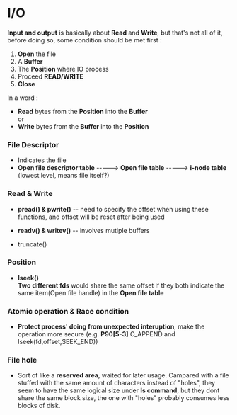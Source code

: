 # I/O
**Input and output** is basically about **Read** and **Write**, but that's not all of it, before doing so, some condition should be met first :

1. **Open** the file  
2. A **Buffer**
3. The **Position** where IO process 
4. Proceed **READ/WRITE**
5. **Close**   

In a word :
- **Read** bytes from the **Position** into the **Buffer**  
or 
- **Write** bytes from the **Buffer**  into the **Position** 


### File Descriptor
- Indicates the file 
- **Open file descriptor table** -----> **Open file table** -----> **i-node table** (lowest level, means file itself?)	


### Read & Write
- **pread() & pwrite()** -- need to specify the offset when using these functions, and offset will be reset after being used 

- **readv() & writev()** -- involves mutiple buffers

- truncate() 


### Position
- **lseek()**  
  **Two different fds** would share the same offset if they both indicate the same item(Open file handle) in the **Open file table** 


### Atomic operation & Race condition
- **Protect process' doing from unexpected interuption**, make the operation more secure (e.g. **P90[5-3]** O_APPEND and lseek(fd,offset,SEEK_END))

### File hole
- Sort of like a **reserved area**, waited for later usage. Campared with a file stuffed with the same amount of characters instead of "holes", they seem to have the same logical size under **ls command**, but they dont share the same block size, the one with "holes" probably consumes less blocks of disk. 
